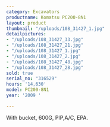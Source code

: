 ```yaml
---
category: Excavators
productname: Komatsu PC200-8N1
layout: product
thumbnail: "/uploads/108_31427_1.jpg"
detailpictures:
- "/uploads/108_31427_33.jpg"
- "/uploads/108_31427_21.jpg"
- "/uploads/108_31427_1.jpg"
- "/uploads/108_31427_2.jpg"
- "/uploads/108_31427_48.jpg"
- "/uploads/108_31427_28.jpg"
sold: true
serial_no: "316529"
hours: '14,630'
model: PC200-8N1
year: '2009 '

---
```

With bucket, 600G, PIP,A/C, EPA.